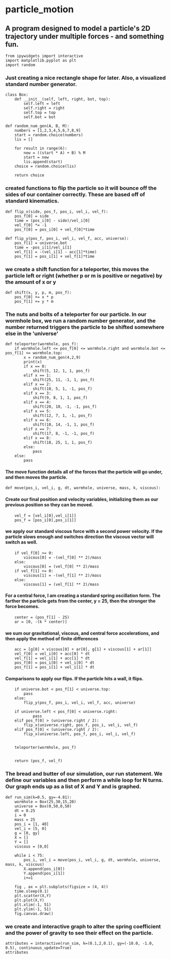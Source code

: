 # particle_motion
## A program designed to model a particle's 2D trajectory under multiple forces - and something fun.
    from ipywidgets import interactive
    import matplotlib.pyplot as plt
    import random

### Just creating a nice rectangle shape for later. Also, a visualized standard number generator.
    class Box:
        def __init__(self, left, right, bot, top):
            self.left = left
            self.right = right
            self.top = top
            self.bot = bot
        
    def random_num_gen(A, B, M):
        numbers = [1,2,3,4,5,6,7,8,9]
        start = random.choice(numbers)
        lis = []

        for result in range(6):
            new = ((start * A) + B) % M
            start = new
            lis.append(start)
        choice = random.choice(lis)

        return choice

### created functions to flip the particle so it will bounce off the sides of our container correctly. These are based off of standard kinematics.
    def flip_x(side, pos_f, pos_i, vel_i, vel_f):
        pos_f[0] = side
        time = (pos_i[0] - side)/vel_i[0]
        vel_f[0] *= -1
        pos_f[0] = pos_i[0] + vel_f[0]*time

    def flip_y(pos_f, pos_i, vel_i, vel_f, acc, universe):
        pos_f[1] = universe.bot
        time = -pos_i[1]/vel_i[1]
        vel_f[1] = -(vel_i[1] - acc[1]*time)
        pos_f[1] = pos_i[1] + vel_f[1]*time
    
### we create a shift function for a teleporter, this moves the particle left or right (whether p or m is positive or negative) by the amount of x or y
    def shift(x, y, p, m, pos_f):
        pos_f[0] += x * p
        pos_f[1] += y * m
    
### The nuts and bolts of a teleporter for our particle. In our wormhole box, we run a random number generator, and the number returned triggers the particle to be shifted somewhere else in the 'universe'
    def teleporter(wormhole, pos_f):
        if wormhole.left <= pos_f[0] <= wormhole.right and wormhole.bot <= pos_f[1] <= wormhole.top:
            x = random_num_gen(4,2,9)
            print(x)
            if x == 0:
                shift(5, 12, 1, 1, pos_f)
            elif x == 1:
                shift(25, 11, -1, 1, pos_f)
            elif x == 2:
                shift(10, 5, 1, -1, pos_f)
            elif x == 3:
                shift(9, 8, 1, 1, pos_f)
            elif x == 4:
                shift(20, 10, -1, -1, pos_f)
            elif x == 5:
                shift(12, 7, 1, -1, pos_f)
            elif x == 6:
                shift(10, 14, -1, 1, pos_f)
            elif x == 7:
                shift(17, 8, -1, -1, pos_f)
            elif x == 8:
                shift(18, 25, 1, 1, pos_f)
            else:
                pass
        else:
            pass
        
#### The move function details all of the forces that the particle will go under, and then moves the particle.
    def move(pos_i, vel_i, g, dt, wormhole, universe, mass, k, viscous):
#### Create our final position and velocity variables, initializing them as our previous position so they can be moved.
        vel_f = [vel_i[0],vel_i[1]]
        pos_f = [pos_i[0],pos_i[1]]
    
#### we apply our standard viscous force with a second power velocity. If the particle slows enough and switches direction the viscous vector will switch as well.
        if vel_f[0] >= 0:
            viscous[0] = -(vel_f[0] ** 2)/mass
        else:
            viscous[0] = (vel_f[0] ** 2)/mass
        if vel_f[1] >= 0:
            viscous[1] = -(vel_f[1] ** 2)/mass
        else:
            viscous[1] = (vel_f[1] ** 2)/mass
       
#### For a central force, I am creating a standard spring oscillation form. The farther the particle gets from the center, y = 25, then the stronger the force becomes.
        center = (pos_f[1] - 25)
        ar = [0, -(k * center)]
    
#### we sum our gravitational, viscous, and central force accelerations, and then apply the method of finite differences
        acc = [g[0] + viscous[0] + ar[0], g[1] + viscous[1] + ar[1]]
        vel_f[0] = vel_i[0] + acc[0] * dt
        vel_f[1] = vel_i[1] + acc[1] * dt
        pos_f[0] = pos_i[0] + vel_i[0] * dt
        pos_f[1] = pos_i[1] + vel_i[1] * dt

#### Comparisons to apply our flips. If the particle hits a wall, it flips.
        if universe.bot < pos_f[1] < universe.top:
            pass
        else:
            flip_y(pos_f, pos_i, vel_i, vel_f, acc, universe)

        if universe.left < pos_f[0] < universe.right:
                pass
        elif pos_f[0] > (universe.right / 2):
            flip_x(universe.right, pos_f, pos_i, vel_i, vel_f)
        elif pos_f[0] < (universe.right / 2):
            flip_x(universe.left, pos_f, pos_i, vel_i, vel_f)


        teleporter(wormhole, pos_f)


        return (pos_f, vel_f)

### The bread and butter of our simulation, our run statement. We define our variables and then perform a while loop for N turns. Our graph ends up as a list of X and Y and is graphed.
    def run_sim(k=0.5, gy=-4.81):
        wormhole = Box(25,30,15,20)
        universe = Box(0,50,0,50)
        dt = 0.25
        i = 0
        mass = 25
        pos_i = [1, 40]
        vel_i = [5, 0]
        g = [0, gy]
        X = []
        Y = []
        viscous = [0,0]

        while i < 75:
            pos_i, vel_i = move(pos_i, vel_i, g, dt, wormhole, universe, mass, k, viscous)
            X.append(pos_i[0])
            Y.append(pos_i[1])
            i+=1

        fig , ax = plt.subplots(figsize = (4, 4))
        time.sleep(0.1)
        plt.scatter(X,Y)
        plt.plot(X,Y)
        plt.xlim(-1, 51)
        plt.ylim(-1, 51)
        fig.canvas.draw()
    
### we create and interactive graph to alter the spring coefficient and the power of gravity to see their effect on the particle.
    attributes = interactive(run_sim, k=(0.1,2,0.1), gy=(-10.0, -1.0, 0.5), continuous_update=True)
    attributes
